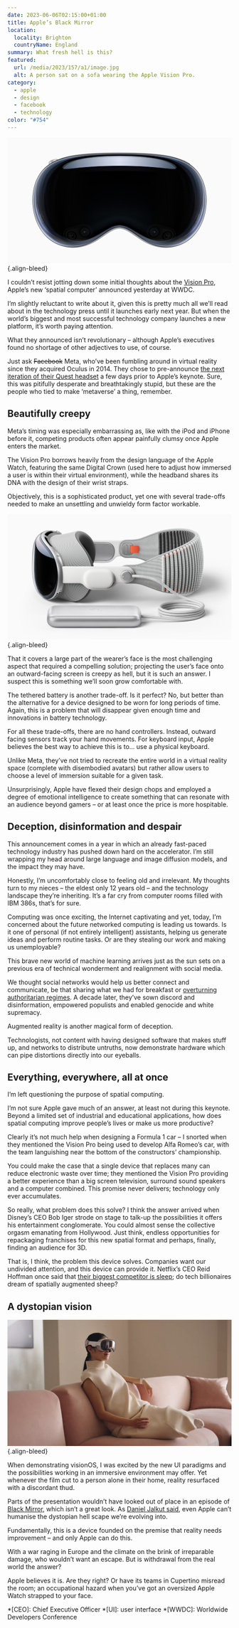 ```yaml
---
date: 2023-06-06T02:15:00+01:00
title: Apple’s Black Mirror
location:
  locality: Brighton
  countryName: England
summary: What fresh hell is this?
featured:
  url: /media/2023/157/a1/image.jpg
  alt: A person sat on a sofa wearing the Apple Vision Pro.
category:
  - apple
  - design
  - facebook
  - technology
color: "#754"
---
```


![Front view of the Apple Vision Pro.](/media/2023/157/a1/vision_pro.jpg)
{.align-bleed}

I couldn’t resist jotting down some initial thoughts about the [Vision Pro][1], Apple’s new ‘spatial computer’ announced yesterday at WWDC.

I’m slightly reluctant to write about it, given this is pretty much all we’ll read about in the technology press until it launches early next year. But when the world’s biggest and most successful technology company launches a new platform, it’s worth paying attention.

What they announced isn’t revolutionary – although Apple’s executives found no shortage of other adjectives to use, of course.

Just ask ~~Facebook~~ Meta, who’ve been fumbling around in virtual reality since they acquired Oculus in 2014. They chose to pre-announce [the next iteration of their Quest headset][2] a few days prior to Apple’s keynote. Sure, this was pitifully desperate and breathtakingly stupid, but these are the people who tied to make ‘metaverse’ a thing, remember.

## Beautifully creepy

Meta’s timing was especially embarrassing as, like with the iPod and iPhone before it, competing products often appear painfully clumsy once Apple enters the market.

The Vision Pro borrows heavily from the design language of the Apple Watch, featuring the same Digital Crown (used here to adjust how immersed a user is within their virtual environment), while the headband shares its DNA with the design of their wrist straps.

Objectively, this is a sophisticated product, yet one with several trade-offs needed to make an unsettling and unwieldy form factor workable.

![Side view of the Apple Vision Pro and battery.](/media/2023/157/a1/vision_pro_with_battery.jpg "The Apple Vision Pro with its tethered battery. Photograph: Apple.")
{.align-bleed}

That it covers a large part of the wearer’s face is the most challenging aspect that required a compelling solution; projecting the user’s face onto an outward-facing screen is creepy as hell, but it is such an answer. I suspect this is something we’ll soon grow comfortable with.

The tethered battery is another trade-off. Is it perfect? No, but better than the alternative for a device designed to be worn for long periods of time. Again, this is a problem that will disappear given enough time and innovations in battery technology.

For all these trade-offs, there are no hand controllers. Instead, outward facing sensors track your hand movements. For keyboard input, Apple believes the best way to achieve this is to… use a physical keyboard.

Unlike Meta, they’ve not tried to recreate the entire world in a virtual reality space (complete with disembodied avatars) but rather allow users to choose a level of immersion suitable for a given task.

Unsurprisingly, Apple have flexed their design chops and employed a degree of emotional intelligence to create something that can resonate with an audience beyond gamers – or at least once the price is more hospitable.

## Deception, disinformation and despair

This announcement comes in a year in which an already fast-paced technology industry has pushed down hard on the accelerator. I’m still wrapping my head around large language and image diffusion models, and the impact they may have.

Honestly, I’m uncomfortably close to feeling old and irrelevant. My thoughts turn to my nieces – the eldest only 12 years old – and the technology landscape they’re inheriting. It’s a far cry from computer rooms filled with IBM 386s, that’s for sure.

Computing was once exciting, the Internet captivating and yet, today, I’m concerned about the future networked computing is leading us towards. Is it one of personal (if not entirely intelligent) assistants, helping us generate ideas and perform routine tasks. Or are they stealing our work and making us unemployable?

This brave new world of machine learning arrives just as the sun sets on a previous era of technical wonderment and realignment with social media.

We thought social networks would help us better connect and communicate, be that sharing what we had for breakfast or [overturning authoritarian regimes][3]. A decade later, they’ve sown discord and disinformation, empowered populists and enabled genocide and white supremacy.

Augmented reality is another magical form of deception.

Technologists, not content with having designed software that makes stuff up, and networks to distribute untruths, now demonstrate hardware which can pipe distortions directly into our eyeballs.

## Everything, everywhere, all at once

I’m left questioning the purpose of spatial computing.

I’m not sure Apple gave much of an answer, at least not during this keynote. Beyond a limited set of industrial and educational applications, how does spatial computing improve people’s lives or make us more productive?

Clearly it’s not much help when designing a Formula 1 car – I snorted when they mentioned the Vision Pro being used to develop Alfa Romeo’s car, with the team languishing near the bottom of the constructors’ championship.

You could make the case that a single device that replaces many can reduce electronic waste over time; they mentioned the Vision Pro providing a better experience than a big screen television, surround sound speakers and a computer combined. This promise never delivers; technology only ever accumulates.

So really, what problem does this solve? I think the answer arrived when Disney’s CEO Bob Iger strode on stage to talk-up the possibilities it offers his entertainment conglomerate. You could almost sense the collective orgasm emanating from Hollywood. Just think, endless opportunities for repackaging franchises for this new spatial format and perhaps, finally, finding an audience for 3D.

That is, I think, the problem this device solves. Companies want our undivided attention, and this device can provide it. Netflix’s CEO Reid Hoffman once said that [their biggest competitor is sleep][4]; do tech billionaires dream of spatially augmented sheep?

## A dystopian vision

![A person sat on a sofa wearing the Apple Vision Pro.](/media/2023/157/a1/image.jpg "Photograph: Apple.")
{.align-bleed}

When demonstrating visionOS, I was excited by the new UI paradigms and the possibilities working in an immersive environment may offer. Yet whenever the film cut to a person alone in their home, reality resurfaced with a discordant thud.

Parts of the presentation wouldn’t have looked out of place in an episode of [Black Mirror][5], which isn’t a great look. As [Daniel Jalkut said][6], even Apple can’t humanise the dystopian hell scape we’re evolving into.

Fundamentally, this is a device founded on the premise that reality needs improvement – and only Apple can do this.

With a war raging in Europe and the climate on the brink of irreparable damage, who wouldn’t want an escape. But is withdrawal from the real world the answer?

Apple believes it is. Are they right? Or have its teams in Cupertino misread the room; an occupational hazard when you’ve got an oversized Apple Watch strapped to your face.

[1]: https://www.apple.com/apple-vision-pro/
[2]: https://www.theverge.com/2023/6/1/23744576/meta-quest-3-vr-headset-price-details
[3]: https://en.wikipedia.org/wiki/Social_media_and_the_Arab_Spring
[4]: https://www.pcmag.com/news/netflix-our-biggest-competitor-is-sleep
[5]: https://en.wikipedia.org/wiki/Black_Mirror
[6]: https://danielpunkass.micro.blog/2023/06/05/even-apple-cant.html

*[CEO]: Chief Executive Officer
*[UI]: user interface
*[WWDC]: Worldwide Developers Conference
